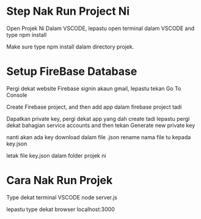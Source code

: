 # Step Nak Run Project Ni

Open Projek Ni Dalam VSCODE, lepastu open terminal dalam VSCODE and type npm install

Make sure type npm install dalam directory projek.

# Setup FireBase Database

Pergi dekat website Firebase signin akaun gmail, lepastu tekan Go To Console

Create Firebase project, and then add app dalam firebase project tadi

Dapatkan private key, pergi dekat app yang dah create tadi lepastu pergi dekat bahagian service accounts and then tekan Generate new private key

nanti akan ada key download dalam file .json
rename nama file tu kepada key.json

letak file key.json dalam folder projek ni

# Cara Nak Run Projek

Type dekat terminal VSCODE node server.js

lepastu type dekat browser localhost:3000